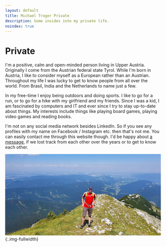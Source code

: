 ```yaml
---
layout: default
title: Michael Troger Private
description: Some insides into my private life.
noindex: true
---
```

# Private
I'm a positive, calm and open-minded person living in Upper Austria.
Originally I come from the Austrian federal state Tyrol.
While I'm born in Austria, I like to consider myself as a European rather than an Austrian.
Throughout my life I was lucky to get to know people from all over the world. From Brasil, India and the Netherlands to name just a few.

In my free-time I enjoy being outdoors and doing sports.
I like to go for a run, or to go for a hike with my girlfriend and my friends.
Since I was a kid, I am fascinated by computers and IT and ever since I try to stay up-to-date about things.
My interests include things like playing board games, playing video games and reading books.

I'm not on any social media network besides LinkedIn. So if you see any profiles with my name on Facebook / Instagram etc. then that's not me. You can easily contact me through this website though. I'd be happy about [a message](/contact), if we lost track from each other over the years or to get to know each other.

![Image of myself, Michael Troger](/images/freetime.jpg){:.img-fullwidth}
